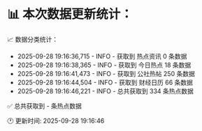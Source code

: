 📊 本次数据更新统计：
==========================

📈 数据分类统计：
- 2025-09-28 19:16:36,715 - INFO - 获取到 热点资讯 0 条数据
- 2025-09-28 19:16:38,365 - INFO - 获取到 今日热点 18 条数据
- 2025-09-28 19:16:41,473 - INFO - 获取到 公社热帖 250 条数据
- 2025-09-28 19:16:44,504 - INFO - 获取到 财经日历 66 条数据
- 2025-09-28 19:16:46,221 - INFO - 总共获取到 334 条热点数据

✅ 总共获取到 - 条热点数据

🕐 更新时间: 2025-09-28 19:16:46
